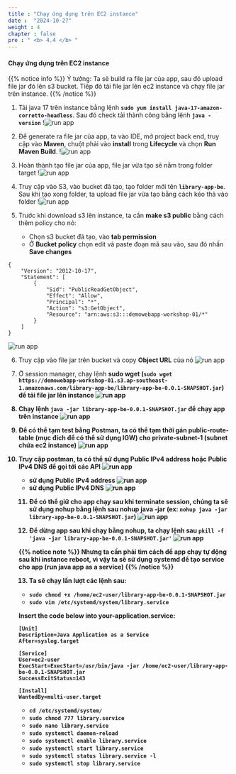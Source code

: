 ```yaml
---
title : "Chạy ứng dụng trên EC2 instance"
date :  "2024-10-27" 
weight : 4
chapter : false
pre : " <b> 4.4 </b> "
---
```


#### Chạy ứng dụng trên EC2 instance

{{% notice info %}}
Ý tưởng: Ta sẽ build ra file jar của app, sau đó upload file jar đó lên s3 bucket. Tiếp đó tải file jar lên ec2 instance và chạy file jar trên instance.
{{% /notice %}}

1. Tải java 17 trên instance bằng lệnh **`sudo yum install java-17-amazon-corretto-headless`**. Sau đó check tải thành công bằng lệnh **`java -version`**
!![run app](/workshop01-AWS-FCJ-2025/images/4-4/01.png?width=50pc)

2. Để generate ra file jar của app, ta vào IDE, mở project back end, truy cập vào **Maven**, chuột phải vào **install** trong **Lifecycle** và chọn **Run Maven Build**.
!![run app](/workshop01-AWS-FCJ-2025/images/4-4/02.png?width=50pc)

3. Hoàn thành tạo file jar của app, file jar vừa tạo sẽ nằm trong folder target
!![run app](/workshop01-AWS-FCJ-2025/images/4-4/03.png?width=50pc)

4. Truy cập vào S3, vào bucket đã tạo, tạo folder mới tên **`library-app-be`**. Sau khi tạo xong folder, ta upload file jar vừa tạo bằng cách kéo thả vào folder
!![run app](/workshop01-AWS-FCJ-2025/images/4-4/04.png?width=50pc)

5. Trước khi download s3 lên instance, ta cần **make s3 public** bằng cách thêm policy cho nó:
   - Chọn s3 bucket đã tạo, vào **tab permission**
   - Ở **Bucket policy** chọn edit và paste đoạn mã sau vào, sau đó nhấn **Save changes**
```
{
    "Version": "2012-10-17",
    "Statement": [
        {
            "Sid": "PublicReadGetObject",
            "Effect": "Allow",
            "Principal": "*",
            "Action": "s3:GetObject",
            "Resource": "arn:aws:s3:::demowebapp-workshop-01/*"
        }
    ]
}
```
![run app](/workshop01-AWS-FCJ-2025/images/4-4/05.png?width=50pc)

6. Truy cập vào file jar trên bucket và copy **Object URL** của nó
![run app](/workshop01-AWS-FCJ-2025/images/4-4/06.png?width=50pc)

7. Ở session manager, chạy lệnh **sudo wget <Object URL>** (**`sudo wget https://demowebapp-workshop-01.s3.ap-southeast-1.amazonaws.com/library-app-be/library-app-be-0.0.1-SNAPSHOT.jar`**) để tải file jar lên instance
![run app](/workshop01-AWS-FCJ-2025/images/4-4/07.png?width=50pc)

8. Chạy lệnh **`java -jar library-app-be-0.0.1-SNAPSHOT.jar`** để chạy app trên instance
![run app](/workshop01-AWS-FCJ-2025/images/4-4/08.png?width=50pc)

9. Để có thể tạm test bằng **Postman**, ta có thể tạm thời gán **public-route-table** (mục đích để có thể sử dụng IGW) cho **private-subnet-1** (subnet chứa ec2 instance)
![run app](/workshop01-AWS-FCJ-2025/images/4-4/09.png?width=50pc)

10. Truy cập postman, ta có thể sử dụng **Public IPv4 address** hoặc **Public IPv4 DNS** để gọi tới các API
![run app](/workshop01-AWS-FCJ-2025/images/4-4/10.png?width=50pc)
   - sử dụng **Public IPv4 address**
![run app](/workshop01-AWS-FCJ-2025/images/4-4/11.png?width=50pc)
   - sử dụng **Public IPv4 DNS**
![run app](/workshop01-AWS-FCJ-2025/images/4-4/12.png?width=50pc)

11. Để có thể giữ cho app chạy sau khi terminate session, chúng ta sẽ sử dụng nohup bằng lệnh sau **nohup java -jar <jar file name>** (ex: **`nohup java -jar library-app-be-0.0.1-SNAPSHOT.jar`**)
![run app](/workshop01-AWS-FCJ-2025/images/4-4/13.png?width=50pc)

12. Để dừng app sau khi chạy bằng nohup, ta chạy lệnh sau **`pkill -f 'java -jar library-app-be-0.0.1-SNAPSHOT.jar'`**
![run app](/workshop01-AWS-FCJ-2025/images/4-4/14.png?width=50pc)

{{% notice note %}}
Nhưng ta cần phải tìm cách để app chạy tự động sau khi instance reboot, vì vậy ta sẽ sử dụng **systemd** để tạo service cho app (run java app as a service)
{{% /notice %}}

13. Ta sẽ chạy lần lượt các lệnh sau:
   - **`sudo chmod +x /home/ec2-user/library-app-be-0.0.1-SNAPSHOT.jar`**
   - **`sudo vim /etc/systemd/system/library.service`**	

**Insert the code below into your-application.service:**

```
[Unit]
Description=Java Application as a Service
After=syslog.target

[Service]
User=ec2-user
ExecStart=ExecStart=/usr/bin/java -jar /home/ec2-user/library-app-be-0.0.1-SNAPSHOT.jar
SuccessExitStatus=143

[Install]
WantedBy=multi-user.target
```
   - **`cd /etc/systemd/system/`**
   - **`sudo chmod 777 library.service`**
   - **`sudo nano library.service`**
   - **`sudo systemctl daemon-reload`**
   - **`sudo systemctl enable library.service`**
   - **`sudo systemctl start library.service`**
   - **`sudo systemctl status library.service -l`**
   - **`sudo systemctl stop library.service`**
